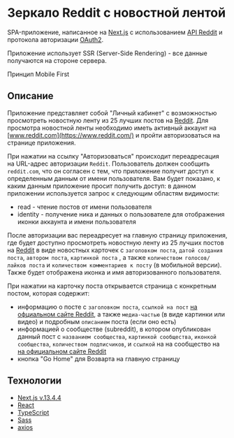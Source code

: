 # Зеркало Reddit c новостной лентой
SPA-приложение, написанное на [Next.js](https://nextjs.org/) с использованием [API Reddit](https://www.reddit.com/dev/api/) и протокола авторизации [OAuth2](https://github.com/reddit-archive/reddit/wiki/OAuth2).

Приложение использует SSR (Server-Side Rendering) - все данные получаются на стороне сервера.

Принцип Mobile First

## Описание
Приложение представляет собой "Личный кабинет" с возможностью просмотреть новостную ленту из 25 лучших постов на [Reddit](https://www.reddit.com/).
Для просмотра новостной ленты необходимо иметь активный аккаунт на [www.reddit.com](https://www.reddit.com/) и пройти авторизоваться на странице приложения.

При нажатии на ссылку "Авторизоваться" происходит переадресация на URL-адрес авторизации `Reddit`. Пользователь должен сообщить `reddit.com`, что он согласен с тем, что приложение получит доступ к определенным данным от имени пользователя. Вам будет показано, к каким данным приложение просит получить доступ: в данном приложении используется запрос к следующим областям видимости:
* read - чтение постов от имени пользователя
* identity - получение ника и данных о пользователе для отображения иконки аккаунта и имени пользователя

После авторизации вас переадресует на главную страницу приложения, где будет доступно просмотреть новостную ленту из 25 лучших постов на [Reddit](https://www.reddit.com/) в виде новостных карточек с `заголовком поста`, `датой создания поста`, `автором поста`, `картинкой поста` , а также `количеством голосов/лайков поста` и `количеством комментариев к посту` (в мобильной версии). Также будет отображена иконка и имя авторизованного пользователя.

При нажатии на карточку поста открывается страница с конкретным постом, которая содержит: 
- информацию о посте с `заголовком поста`, `ссылкой на пост` [на офциальном сайте Reddit](https://www.reddit.com/), а также `медиа-частью` (в виде картинки или видео) и подробным `описанием` поста (если оно есть) 
- информацией о сообществе (subreddit), в котором опубликован данный пост c `названием сообщества`, `картинкой сообщества`, `иконкой сообщества`, `количеством подписчиков`, и `ссылкой` на на сообщество на [на официальном сайте Reddit](https://www.reddit.com/)
- кнопка "Go Home" для Возварта на главную страницу

## Технологии
- [Next.js v.13.4.4](https://nextjs.org/)
- [React](https://react.dev/)
- [TypeScript](https://www.typescriptlang.org/)
- [Sass](https://sass-scss.ru/)
- [axios](https://axios-http.com/ru/)
